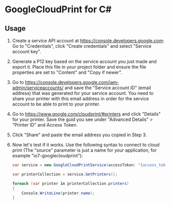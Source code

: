 # GoogleCloudPrint for C&#35;

## Usage

1. Create a service API account at https://console.developers.google.com:
  Go to "Credentials", click "Create credentials" and select "Service account key".
2. Generate a P12 key based on the service account you just made and export it. Place this file in your project folder and ensure the file properties are set to "Content" and "Copy if newer".
3. Go to https://console.developers.google.com/iam-admin/serviceaccounts/ and save the "Service account ID" (email address) that was generated for your service account. You need to share your printer with this email address in order for the service account to be able to print to your printer.
4. Go to https://www.google.com/cloudprint/#printers and click "Details" for your printer.  Save the guid you see under "Advanced Details" > "Printer ID" and Access Token.
5. Click "Share" and paste the email address you copied in Step 3.
6. Now let's test if it works. Use the following syntax to connect to cloud print (The "source" parameter is just a name for your application, for example "io7-googlecloudprint"):

    ```csharp
    var service = new GoogleCloudPrintService(accessToken: "{access_token_provided_by_server}");

    var printerCollection = service.GetPrinters();
    
    foreach (var printer in printerCollection.printers)
    {
        Console.WriteLine(printer.name);
    }
    ```
